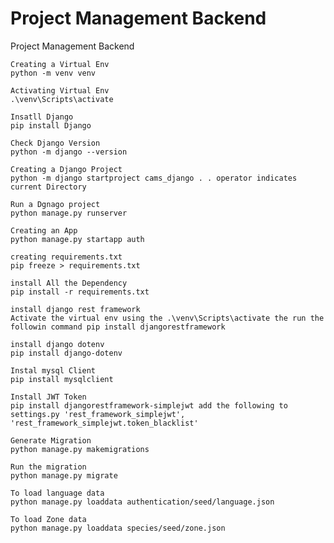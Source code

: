 # Project Management Backend
Project Management Backend

    Creating a Virtual Env
    python -m venv venv

    Activating Virtual Env
    .\venv\Scripts\activate

    Insatll Django
    pip install Django

    Check Django Version
    python -m django --version

    Creating a Django Project
    python -m django startproject cams_django . . operator indicates current Directory

    Run a Dgnago project
    python manage.py runserver

    Creating an App
    python manage.py startapp auth

    creating requirements.txt
    pip freeze > requirements.txt

    install All the Dependency
    pip install -r requirements.txt

    install django rest framework
    Activate the virtual env using the .\venv\Scripts\activate the run the followin command pip install djangorestframework

    install django dotenv
    pip install django-dotenv

    Instal mysql Client
    pip install mysqlclient

    Install JWT Token
    pip install djangorestframework-simplejwt add the following to settings.py 'rest_framework_simplejwt', 'rest_framework_simplejwt.token_blacklist'

    Generate Migration
    python manage.py makemigrations

    Run the migration
    python manage.py migrate

    To load language data
    python manage.py loaddata authentication/seed/language.json

    To load Zone data
    python manage.py loaddata species/seed/zone.json